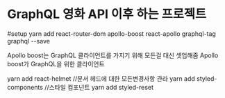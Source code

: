 # GraphQL 영화 API 이후 하는 프로젝트

#setup
yarn add react-router-dom apollo-boost react-apollo graphql-tag graphql --save

Apollo boost는 GraphQL 클라이언트를 가지기 위해 모든걸 대신 셋업해줌
Apollo boost가 GraphQL을 위한 클라이언트

yarn add react-helmet //문서 헤드에 대한 모든변경사항 관라
yarn add styled-components //스타일 컴포넌트
yarn add styled-reset

